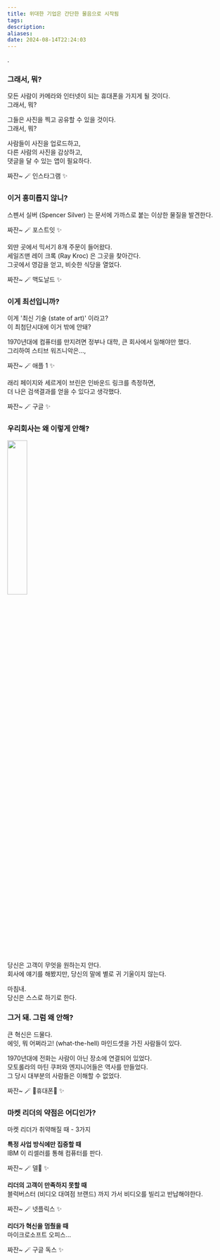 ```yaml
---
title: 위대한 기업은 간단한 물음으로 시작됨
tags: 
description: 
aliases: 
date: 2024-08-14T22:24:03
---
```


.

### 그래서, 뭐?

모든 사람이 카메라와 인터넷이 되는 휴대폰을 가지게 될 것이다.  
그래서, 뭐?  
  
그들은 사진을 찍고 공유할 수 있을 것이다.   
그래서, 뭐?  
  
사람들이 사진을 업로드하고,   
다른 사람의 사진을 감상하고,   
댓글을 달 수 있는 앱이 필요하다.  
  
짜잔~ 🪄 인스타그램 ✨  

### 이거 흥미롭지 않니?

스펜서 실버 (Spencer Silver) 는 문서에 가까스로 붙는 이상한 물질을 발견한다.  

짜잔~ 🪄 포스트잇 ✨  

외딴 곳에서 믹서기 8개 주문이 들어왔다.   
세일즈맨 레이 크록 (Ray Kroc) 은 그곳을 찾아간다.  
그곳에서 영감을 얻고, 비슷한 식당을 열었다.  

짜잔~ 🪄 맥도날드 ✨  

### 이게 최선입니까?

이게 '최신 기술 (state of art)' 이라고?   
이 최첨단시대에 이거 밖에 안돼?  

1970년대에 컴퓨터를 만지려면 정부나 대학, 큰 회사에서 일해야만 했다.  
그리하여 스티브 워즈니악은...,  

짜잔~ 🪄 애플 1 ✨    

래리 페이지와 세르게이 브린은 인바운드 링크를 측정하면,   
더 나은 검색결과를 얻을 수 있다고 생각했다.   

짜잔~ 🪄 구글 ✨  

### 우리회사는 왜 이렇게 안해?

<img src="https://ojsfile.ohmynews.com/PHT_IMG_FILE/2022/0715/IE003021029_PHT.jpg" width=30% height=30%>

당신은 고객이 무엇을 원하는지 안다.  
회사에 얘기를 해봤지만, 당신의 말에 별로 귀 기울이지 않는다.  

마침내.  
당신은 스스로 하기로 한다.  

### 그거 돼. 그럼 왜 안해?

큰 혁신은 드물다.  
에잇, 뭐 어쩌라고! (what-the-hell) 마인드셋을 가진 사람들이 있다.  

1970년대에 전화는 사람이 아닌 장소에 연결되어 있었다.  
모토롤라의 마틴 쿠퍼와 엔지니어들은 역사를 만들었다.  
그 당시 대부분의 사람들은 이해할 수 없었다.   

짜잔~ 🪄 휴대폰 ✨  

### 마켓 리더의 약점은 어디인가?  

마켓 리더가 취약해질 때 - 3가지  

**특정 사업 방식에만 집중할 때**  
IBM 이 리셀러를 통해 컴퓨터를 판다.   

짜잔~ 🪄 델 ✨  

**리더의 고객이 만족하지 못할 때**  
블럭버스터 (비디오 대여점 브랜드) 까지 가서 비디오를 빌리고 반납해야한다.  

짜잔~ 🪄 넷플릭스 ✨  

**리더가 혁신을 멈췄을 때**  
마이크로소프트 오피스...   

짜잔~ 🪄 구글 독스 ✨  


